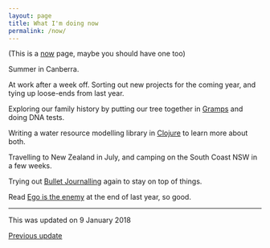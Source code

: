 ```yaml
---
layout: page
title: What I'm doing now
permalink: /now/
---
```


(This is a [now](http://nownownow.com/about) page, maybe you should have one too)

Summer in Canberra.

At work after a week off. Sorting out new projects for the coming year, and tying up loose-ends from last year.

Exploring our family history by putting our tree together in [Gramps](https://gramps-project.org) and doing DNA tests.

Writing a water resource modelling library in [Clojure](https://clojure.org) to learn more about both.

Travelling to New Zealand in July, and camping on the South Coast NSW in a few weeks. 

Trying out [Bullet Journalling](http://bulletjournal.com/) again to stay on top of things.

Read [Ego is the enemy](https://www.goodreads.com/book/show/27036528-ego-is-the-enemy) at the end of last year, so good.

---
This was updated on 9 January 2018

[Previous update](/now-20170911/)
